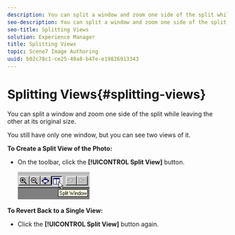```yaml
---
description: You can split a window and zoom one side of the split while leaving the other at its original size.
seo-description: You can split a window and zoom one side of the split while leaving the other at its original size.
seo-title: Splitting Views
solution: Experience Manager
title: Splitting Views
topic: Scene7 Image Authoring
uuid: b02c78c1-ce25-40a8-b47e-e19826913343
---
```


# Splitting Views{#splitting-views}

You can split a window and zoom one side of the split while leaving the other at its original size.

You still have only one window, but you can see two views of it.

**To Create a Split View of the Photo:**

* On the toolbar, click the **[!UICONTROL Split View]** button.

  ![](assets/split_view.png)

**To Revert Back to a Single View:**

* Click the **[!UICONTROL Split View]** button again.

